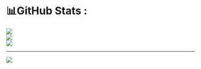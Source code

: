 <!-- ### Hi there 👋 -->

<!--
**dbpatnode/dbpatnode** is a ✨ _special_ ✨ repository because its `README.md` (this file) appears on your GitHub profile.

Here are some ideas to get you started:

- 🔭 I’m currently working on ...
- 🌱 I’m currently learning ...
- 👯 I’m looking to collaborate on ...
- 🤔 I’m looking for help with ...
- 💬 Ask me about ...
- 📫 How to reach me: ...
- 😄 Pronouns: ...
- ⚡ Fun fact: ...
-->


# 📊GitHub Stats :
![](https://github-readme-stats.vercel.app/api?username=dbpatnode&theme=react&hide_border=false&include_all_commits=false&count_private=false)<br/>
![](https://github-readme-streak-stats.herokuapp.com/?user=dbpatnode&theme=react&hide_border=false)<br/>
![](https://github-readme-stats.vercel.app/api/top-langs/?username=dbpatnode&theme=react&hide_border=false&include_all_commits=false&count_private=false&layout=compact)

---
[![](https://visitcount.itsvg.in/api?id=dbpatnode&icon=0&color=0)](https://visitcount.itsvg.in)

